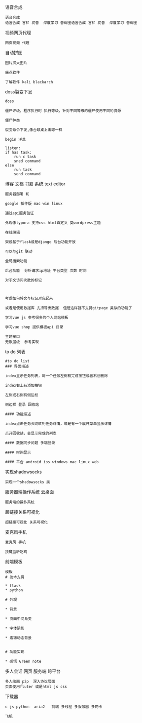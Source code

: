 语音合成
```
语音合成
语言合成 言和 初音  深度学习 音调图语言合成 言和 初音  深度学习 音调图
```

视频网页代理
```
网页视频 代理
```
自动拼图
```
图片拼大图片
```

```
痛点软件
```

```
了解软件 kali blackarch
```
doss裂变下发
```
doss

僵尸评级，程序执行时 执行等级，针对不同等级的僵尸使用不同的资源

僵尸种类

裂变命令下发,像台球桌上击球一样

begin 洋葱

listen:
if has task:
​    run c task
​    sned command
else
​    run task
​    send command
```
博客 文档 书籍 系统 text editor
```
服务器部署 和 

google 插件版 mac win linux

通过api服务验证

外观像typora 支持css html自定义 类wordpress主题

在线编辑

架设基于flask或是django 后台功能开放

可以与git 联动

全局搜索功能

后台功能  分析请求ip地址 平台类型 次数 时间

对于文访问次数的标记



考虑如何将文与标记对应起来

或者是使用数据库 支持导出数据  但是这样就不支持gitpage 类似的功能了

学习vue js 参考很多的个人网站模板

学习vue shop 提供模板api 目录

主题接口
无限层级  参考实现
```
to do 列表
```
#to do list
### 界面描述

index显示任务列表，每一个任务左侧有完成按钮或者右划删除

index右上有添加按钮

左侧或右侧有侧边栏

侧边栏 登录 回收站

#### 功能描述

index点击任务会跳转到任务详情，或是有一个展开菜单显示详情

点开回收站，会显示完成的列表

#### 数据同步问题 多端登录

#### 时间显示

#### 平台 android ios windows mac linux web
```
实现shadowsocks
```
实现一个shadowsocks 类
```
服务器端操作系统 云桌面
```
服务端的操作系统
```
超链接关系可视化
```
超链接可视化 关系可视化
```
麦克风手机
```
麦克风 手机
```

```
按键监听吃鸡
```
前端模板
```
模板
# 技术支持

* flask
* python  

# 外观

* 背景

* 页面中间渐变

* 字体阴影

* 素锦动态背景


# 功能实现

* 感悟 Green note

```
多人会话 网页 服务端 跨平台
```
多人绘画 p2p  深入协议层面
页面使用fluter 或是html js css
```
下载器
```
c js python  aria2   前端 多线程 多服务器 多网卡
```

```
飞机
```

